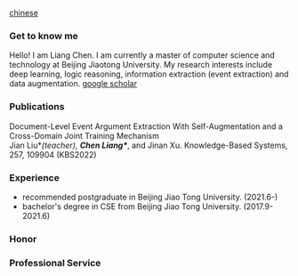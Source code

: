[chinese](https://happyliangchen.github.io/)
### Get to know me
Hello! I am Liang Chen. I am currently a master of computer science and technology at Beijing Jiaotong University. My research interests include deep learning, logic reasoning, information extraction (event extraction) and data augmentation. [google scholar](https://scholar.google.com.hk/citations?hl=zh-CN&user=N9FdvFQAAAAJ)

### Publications

Document-Level Event Argument Extraction With Self-Augmentation and a Cross-Domain Joint Training Mechanism  
Jian Liu\**(teacher), **Chen Liang\****, and Jinan Xu. Knowledge-Based Systems, 257, 109904 (KBS2022)

### Experience
- recommended postgraduate in Beijing Jiao Tong University. (2021.6-)
- bachelor's degree in CSE from Beijing Jiao Tong University. (2017.9-2021.6)

### Honor

### Professional Service

